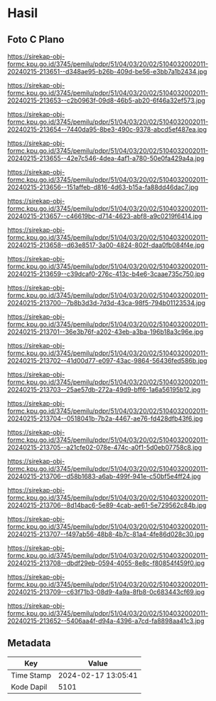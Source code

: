 # Hasil

## Foto C Plano

https://sirekap-obj-formc.kpu.go.id/3745/pemilu/pdpr/51/04/03/20/02/5104032002011-20240215-213651--d348ae95-b26b-409d-be56-e3bb7a1b2434.jpg

https://sirekap-obj-formc.kpu.go.id/3745/pemilu/pdpr/51/04/03/20/02/5104032002011-20240215-213653--c2b0963f-09d8-46b5-ab20-6f46a32ef573.jpg

https://sirekap-obj-formc.kpu.go.id/3745/pemilu/pdpr/51/04/03/20/02/5104032002011-20240215-213654--7440da95-8be3-490c-9378-abcd5ef487ea.jpg

https://sirekap-obj-formc.kpu.go.id/3745/pemilu/pdpr/51/04/03/20/02/5104032002011-20240215-213655--42e7c546-4dea-4af1-a780-50e0fa429a4a.jpg

https://sirekap-obj-formc.kpu.go.id/3745/pemilu/pdpr/51/04/03/20/02/5104032002011-20240215-213656--151affeb-d816-4d63-b15a-fa88dd46dac7.jpg

https://sirekap-obj-formc.kpu.go.id/3745/pemilu/pdpr/51/04/03/20/02/5104032002011-20240215-213657--c46619bc-d714-4623-abf8-a9c0219f6414.jpg

https://sirekap-obj-formc.kpu.go.id/3745/pemilu/pdpr/51/04/03/20/02/5104032002011-20240215-213658--d63e8517-3a00-4824-802f-daa0fb084f4e.jpg

https://sirekap-obj-formc.kpu.go.id/3745/pemilu/pdpr/51/04/03/20/02/5104032002011-20240215-213659--c39dcaf0-276c-413c-b4e6-3caae735c750.jpg

https://sirekap-obj-formc.kpu.go.id/3745/pemilu/pdpr/51/04/03/20/02/5104032002011-20240215-213700--7b8b3d3d-7d3d-43ca-98f5-794b01123534.jpg

https://sirekap-obj-formc.kpu.go.id/3745/pemilu/pdpr/51/04/03/20/02/5104032002011-20240215-213701--36e3b76f-a202-43eb-a3ba-196b18a3c96e.jpg

https://sirekap-obj-formc.kpu.go.id/3745/pemilu/pdpr/51/04/03/20/02/5104032002011-20240215-213702--41d00d77-e097-43ac-9864-56436fed586b.jpg

https://sirekap-obj-formc.kpu.go.id/3745/pemilu/pdpr/51/04/03/20/02/5104032002011-20240215-213703--25ae57db-272a-49d9-bff6-1a6a56195b12.jpg

https://sirekap-obj-formc.kpu.go.id/3745/pemilu/pdpr/51/04/03/20/02/5104032002011-20240215-213704--0518041b-7b2a-4467-ae76-fd428dfb43f6.jpg

https://sirekap-obj-formc.kpu.go.id/3745/pemilu/pdpr/51/04/03/20/02/5104032002011-20240215-213705--a21cfe02-078e-474c-a0f1-5d0eb07758c8.jpg

https://sirekap-obj-formc.kpu.go.id/3745/pemilu/pdpr/51/04/03/20/02/5104032002011-20240215-213706--d58b1683-a6ab-499f-941e-c50bf5e4ff24.jpg

https://sirekap-obj-formc.kpu.go.id/3745/pemilu/pdpr/51/04/03/20/02/5104032002011-20240215-213706--8d14bac6-5e89-4cab-ae61-5e729562c84b.jpg

https://sirekap-obj-formc.kpu.go.id/3745/pemilu/pdpr/51/04/03/20/02/5104032002011-20240215-213707--f497ab56-48b8-4b7c-81a4-4fe86d028c30.jpg

https://sirekap-obj-formc.kpu.go.id/3745/pemilu/pdpr/51/04/03/20/02/5104032002011-20240215-213708--dbdf29eb-0594-4055-8e8c-f80854f459f0.jpg

https://sirekap-obj-formc.kpu.go.id/3745/pemilu/pdpr/51/04/03/20/02/5104032002011-20240215-213709--c63f71b3-08d9-4a9a-8fb8-0c683443cf69.jpg

https://sirekap-obj-formc.kpu.go.id/3745/pemilu/pdpr/51/04/03/20/02/5104032002011-20240215-213652--5406aa4f-d94a-4396-a7cd-fa8898aa41c3.jpg


## Metadata

| Key        | Value               |
| ---------- | ------------------- |
| Time Stamp | 2024-02-17 13:05:41 |
| Kode Dapil | 5101                |



